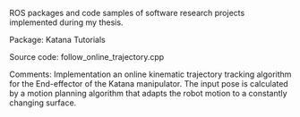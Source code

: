 ROS packages and code samples of software research projects implemented during my thesis.

Package: Katana Tutorials

Source code: follow_online_trajectory.cpp

Comments: Implementation an online kinematic trajectory tracking algorithm for the End-effector of the Katana manipulator. The input pose is calculated by a motion planning algorithm that adapts the robot motion to a constantly changing surface. 
